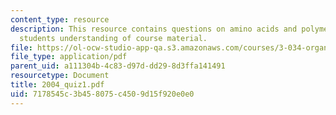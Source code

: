 ```yaml
---
content_type: resource
description: This resource contains questions on amino acids and polymers to test
  students understanding of course material.
file: https://ol-ocw-studio-app-qa.s3.amazonaws.com/courses/3-034-organic-biomaterials-chemistry-fall-2005/7178545c3b458075c4509d15f920e0e0_2004_quiz1.pdf
file_type: application/pdf
parent_uid: a111304b-4c83-d97d-dd29-8d3ffa141491
resourcetype: Document
title: 2004_quiz1.pdf
uid: 7178545c-3b45-8075-c450-9d15f920e0e0
---
```

